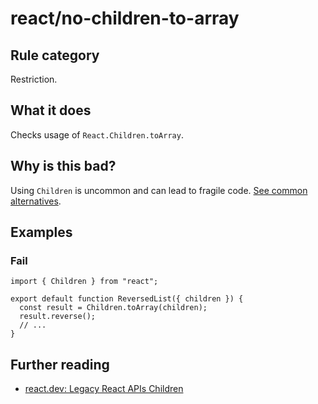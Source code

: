 # react/no-children-to-array

## Rule category

Restriction.

## What it does

Checks usage of `React.Children.toArray`.

## Why is this bad?

Using `Children` is uncommon and can lead to fragile code. [See common alternatives](https://react.dev/reference/react/Children#alternatives).

## Examples

### Fail

```tsx
import { Children } from "react";

export default function ReversedList({ children }) {
  const result = Children.toArray(children);
  result.reverse();
  // ...
}
```

## Further reading

- [react.dev: Legacy React APIs Children](https://react.dev/reference/react/Children)
